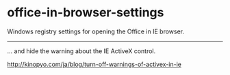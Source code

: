 # office-in-browser-settings
Windows registry settings for opening the Office in IE browser.

---
... and hide the warning about the IE ActiveX control.

http://kinopyo.com/ja/blog/turn-off-warnings-of-activex-in-ie
